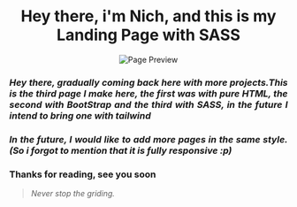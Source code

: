 <h1 align="center"> Hey there, i'm Nich, and this is my Landing Page with SASS</h1>
 
<p align="center">
  <img src="https://github.com/italicnich/SASS-Project/blob/main/readmeimg/page.png" alt="Page Preview">
</p>

<h3 align="justify"> <i>Hey there, gradually coming back here with more projects.This is the third page I make here, the first was with pure HTML, the second with BootStrap and the third with SASS, in the future I intend to bring one with tailwind</i> </h3>

<h3 align="justify"> <i>In the future, I would like to add more pages in the same style. (So i forgot to mention that it is fully responsive :p)</i> </h3>
 
<h3 align="justify">
Thanks for reading, see you soon
</h3>

> *Never stop the griding.*
 

